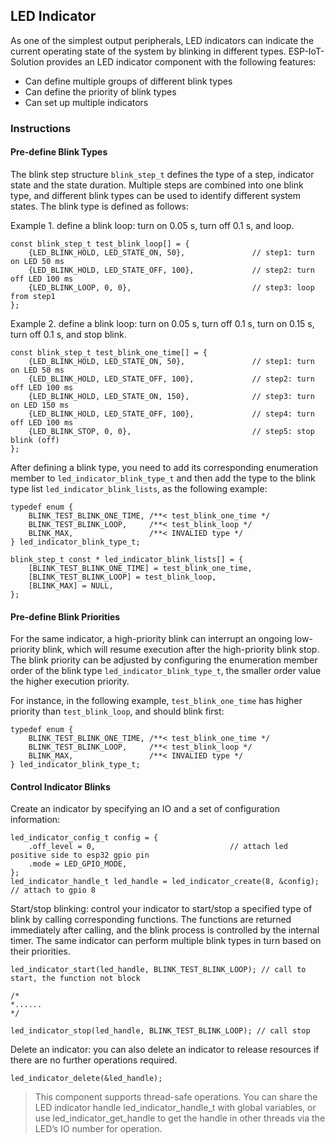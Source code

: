 ## LED Indicator

As one of the simplest output peripherals, LED indicators can indicate the current operating state of the system by blinking in different types. ESP-IoT-Solution provides an LED indicator component with the following features:

* Can define multiple groups of different blink types
* Can define the priority of blink types
* Can set up multiple indicators

### Instructions

#### Pre-define Blink Types

The blink step structure `blink_step_t` defines the type of a step, indicator state and the state duration. Multiple steps are combined into one blink type, and different blink types can be used to identify different system states. The blink type is defined as follows:

Example 1. define a blink loop: turn on 0.05 s, turn off 0.1 s, and loop.

```
const blink_step_t test_blink_loop[] = {
    {LED_BLINK_HOLD, LED_STATE_ON, 50},               // step1: turn on LED 50 ms
    {LED_BLINK_HOLD, LED_STATE_OFF, 100},             // step2: turn off LED 100 ms
    {LED_BLINK_LOOP, 0, 0},                           // step3: loop from step1
};
```

Example 2. define a blink loop: turn on 0.05 s, turn off 0.1 s, turn on 0.15 s, turn off 0.1 s, and stop blink.

```
const blink_step_t test_blink_one_time[] = {
    {LED_BLINK_HOLD, LED_STATE_ON, 50},               // step1: turn on LED 50 ms
    {LED_BLINK_HOLD, LED_STATE_OFF, 100},             // step2: turn off LED 100 ms
    {LED_BLINK_HOLD, LED_STATE_ON, 150},              // step3: turn on LED 150 ms
    {LED_BLINK_HOLD, LED_STATE_OFF, 100},             // step4: turn off LED 100 ms
    {LED_BLINK_STOP, 0, 0},                           // step5: stop blink (off)
};
```

After defining a blink type, you need to add its corresponding enumeration member to `led_indicator_blink_type_t` and then add the type to the blink type list `led_indicator_blink_lists`, as the following example:

```
typedef enum {
    BLINK_TEST_BLINK_ONE_TIME, /**< test_blink_one_time */
    BLINK_TEST_BLINK_LOOP,     /**< test_blink_loop */
    BLINK_MAX,                 /**< INVALIED type */ 
} led_indicator_blink_type_t;

blink_step_t const * led_indicator_blink_lists[] = {
    [BLINK_TEST_BLINK_ONE_TIME] = test_blink_one_time,
    [BLINK_TEST_BLINK_LOOP] = test_blink_loop,
    [BLINK_MAX] = NULL,
};
```

#### Pre-define Blink Priorities

For the same indicator, a high-priority blink can interrupt an ongoing low-priority blink, which will resume execution after the high-priority blink stop. The blink priority can be adjusted by configuring the enumeration member order of the blink type `led_indicator_blink_type_t`, the smaller order value the higher execution priority.

For instance, in the following example, `test_blink_one_time` has higher priority than `test_blink_loop`, and should blink first:

```
typedef enum {
    BLINK_TEST_BLINK_ONE_TIME, /**< test_blink_one_time */
    BLINK_TEST_BLINK_LOOP,     /**< test_blink_loop */
    BLINK_MAX,                 /**< INVALIED type */ 
} led_indicator_blink_type_t;
```

#### Control Indicator Blinks

Create an indicator by specifying an IO and a set of configuration information:

```
led_indicator_config_t config = {
    .off_level = 0,                              // attach led positive side to esp32 gpio pin
    .mode = LED_GPIO_MODE,
};
led_indicator_handle_t led_handle = led_indicator_create(8, &config); // attach to gpio 8
```

Start/stop blinking: control your indicator to start/stop a specified type of blink by calling corresponding functions. The functions are returned immediately after calling, and the blink process is controlled by the internal timer. The same indicator can perform multiple blink types in turn based on their priorities.

```
led_indicator_start(led_handle, BLINK_TEST_BLINK_LOOP); // call to start, the function not block

/*
*......
*/

led_indicator_stop(led_handle, BLINK_TEST_BLINK_LOOP); // call stop
```

Delete an indicator: you can also delete an indicator to release resources if there are no further operations required.

```
led_indicator_delete(&led_handle);
```

> This component supports thread-safe operations. You can share the LED indicator handle led_indicator_handle_t with global variables, or use led_indicator_get_handle to get the handle in other threads via the LED’s IO number for operation.